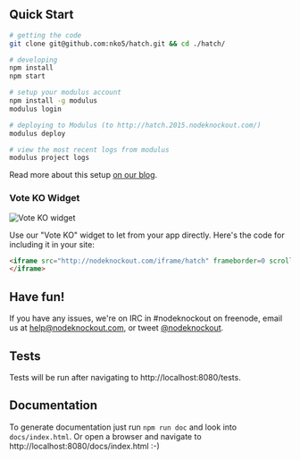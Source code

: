 ## Quick Start

~~~sh
# getting the code
git clone git@github.com:nko5/hatch.git && cd ./hatch/

# developing
npm install
npm start

# setup your modulus account
npm install -g modulus
modulus login

# deploying to Modulus (to http://hatch.2015.nodeknockout.com/)
modulus deploy

# view the most recent logs from modulus
modulus project logs
~~~

Read more about this setup [on our blog][deploying-nko].

[deploying-nko]: http://www.nodeknockout.com/deploying

### Vote KO Widget

![Vote KO widget](http://f.cl.ly/items/1n3g0W0F0G3V0i0d0321/Screen%20Shot%202012-11-04%20at%2010.01.36%20AM.png)

Use our "Vote KO" widget to let from your app directly. Here's the code for
including it in your site:

~~~html
<iframe src="http://nodeknockout.com/iframe/hatch" frameborder=0 scrolling=no allowtransparency=true width=115 height=25>
</iframe>
~~~

## Have fun!

If you have any issues, we're on IRC in #nodeknockout on freenode, email us at
<help@nodeknockout.com>, or tweet [@nodeknockout](https://twitter.com/nodeknockout).

## Tests

Tests will be run after navigating to http://localhost:8080/tests.

## Documentation

To generate documentation just run `npm run doc` and look into `docs/index.html`.
Or open a browser and navigate to http://localhost:8080/docs/index.html :-)
